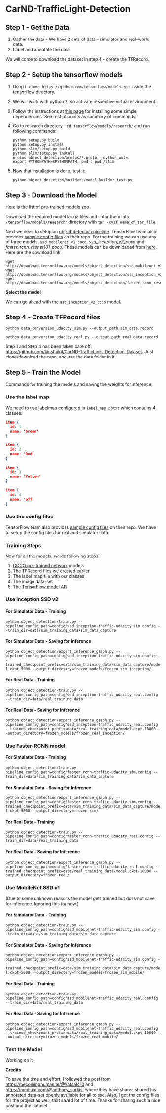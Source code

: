 # CarND-TrafficLight-Detection

## Step 1 - Get the Data

1. Gather the data - We have 2 sets of data - simulator and real-world data. 
2. Label and annotate the data

We will come to download the dataset in step 4 - create the TFRecord.

## Step 2 - Setup the tensorflow models

1. Do `git clone https://github.com/tensorflow/models.git` inside the tensorflow directory.

2. We will work with python 2, so activate respective virtual environment.

3. Follow the instructions at [this page](https://github.com/tensorflow/models/blob/master/research/object_detection/g3doc/installation.md) for installing some simple dependencies. See rest of points as summary of commands.

4. Go to research directory - `cd tensorflow/models/research/` and run following commands:

   ```pyt
   python setup.py build
   python setup.py install
   python slim/setup.py build
   python slim/setup.py install
   protoc object_detection/protos/*.proto --python_out=.
   export PYTHONPATH=$PYTHONPATH:`pwd`:`pwd`/slim
   ```

5. Now that installation is done, test it:

   ```pyt
   python object_detection/builders/model_builder_test.py
   ```


## Step 3 - Download the Model

Here is the list of [pre-trained models zoo](https://github.com/tensorflow/models/blob/master/research/object_detection/g3doc/detection_model_zoo.md)

Download the required model tar.gz files and untar them into `/tensorflow/models/research/` directory with `tar -xvzf name_of_tar_file`.

Next we need to setup an [object detection pipeline](https://github.com/tensorflow/models/blob/master/research/object_detection/g3doc/configuring_jobs.md). TensorFlow team also provides [sample config files](https://github.com/tensorflow/models/tree/master/research/object_detection/samples/configs) on their repo. For the training,we can use any of three models, `ssd_mobilenet_v1_coco`,  *ssd_inception_v2_coco* and *faster_rcnn_resnet101_coco*. These models can be downloaded from [here](https://github.com/tensorflow/models/blob/master/research/object_detection/g3doc/detection_model_zoo.md). Here are the download link:

```Sh
wget http://download.tensorflow.org/models/object_detection/ssd_mobilenet_v1_coco_2017_11_17.tar.gz
wget http://download.tensorflow.org/models/object_detection/ssd_inception_v2_coco_2017_11_17.tar.gz
wget http://download.tensorflow.org/models/object_detection/faster_rcnn_resnet101_coco_2018_01_28.tar.gz
```

**Select the model**

We can go ahead with the `ssd_inception_v2_coco` model.

## Step 4 - Create TFRecord files

`python data_conversion_udacity_sim.py --output_path sim_data.record`

`python data_conversion_udacity_real.py --output_path real_data.record`

Step 1 and Step 4 has been taken care off: https://github.com/kinshuk4/CarND-TrafficLight-Detection-Dataset. Just clone/download the repo, and use the data folder in it. 

## Step 5 - Train the Model

Commands for training the models and saving the weights for inference. 

### Use the label map

We need to use labelmap configured in `label_map.pbtxt` which contains 4 classes:

```Json
item {
  id: 1
  name: 'Green'
}

item {
  id: 2
  name: 'Red'
}

item {
  id: 3
  name: 'Yellow'
}

item {
  id: 4
  name: 'off'
}
```

### Use the config files

TensorFlow team also provides [sample config files](https://github.com/tensorflow/models/tree/master/research/object_detection/samples/configs) on their repo. We have to setup the config files for real and simulator data.

### Training Steps

Now for all the models, we do following steps:

1. [COCO pre-trained network](https://github.com/tensorflow/models/blob/master/research/object_detection/g3doc/detection_model_zoo.md) models
2. The TFRecord files we created earlier
3. The label_map file with our classes
4. The image data-set
5. The [TensorFlow model API](https://github.com/tensorflow/models)

### Use Inception SSD v2

#### For Simulator Data - Training

`python object_detection/train.py --pipeline_config_path=config/ssd_inception-traffic-udacity_sim.config --train_dir=data/sim_training_data/sim_data_capture`

#### For Simulator Data - Saving for Inference

`python object_detection/export_inference_graph.py --pipeline_config_path=config/ssd_inception-traffic-udacity_sim.config --trained_checkpoint_prefix=data/sim_training_data/sim_data_capture/model.ckpt-5000 --output_directory=frozen_models/frozen_sim_inception/`

#### For Real Data - Training

`python object_detection/train.py --pipeline_config_path=config/ssd_inception-traffic_udacity_real.config --train_dir=data/real_training_data`

#### For Real Data - Saving for Inference

`python object_detection/export_inference_graph.py --pipeline_config_path=config/ssd_inception-traffic_udacity_real.config --trained_checkpoint_prefix=data/real_training_data/model.ckpt-10000 --output_directory=frozen_models/frozen_real_inception/`

### Use Faster-RCNN model

#### For Simulator Data - Training

`python object_detection/train.py --pipeline_config_path=config/faster_rcnn-traffic-udacity_sim.config --train_dir=data/sim_training_data/sim_data_capture`

#### For Simulator Data - Saving for Inference

`python object_detection/export_inference_graph.py --pipeline_config_path=config/faster_rcnn-traffic-udacity_sim.config --trained_checkpoint_prefix=data/sim_training_data/sim_data_capture/model.ckpt-5000 --output_directory=frozen_sim/`

#### For Real Data - Training

`python object_detection/train.py --pipeline_config_path=config/faster_rcnn-traffic_udacity_real.config --train_dir=data/real_training_data`

#### For Real Data - Saving for Inference

`python object_detection/export_inference_graph.py --pipeline_config_path=config/faster_rcnn-traffic_udacity_real.config --trained_checkpoint_prefix=data/real_training_data/model.ckpt-10000 --output_directory=frozen_real/`

### Use MobileNet SSD v1

(Due to some unknown reasons the model gets trained but does not save for inference. Ignoring this for now.)

#### For Simulator Data - Training

`python object_detection/train.py --pipeline_config_path=config/ssd_mobilenet-traffic-udacity_sim.config --train_dir=data/sim_training_data/sim_data_capture`

#### For Simulator Data - Saving for Inference

`python object_detection/export_inference_graph.py --pipeline_config_path=config/ssd_mobilenet-traffic-udacity_sim.config --trained_checkpoint_prefix=data/sim_training_data/sim_data_capture/model.ckpt-5000 --output_directory=frozen_models/frozen_sim_mobile/`

#### For Real Data - Training

`python object_detection/train.py --pipeline_config_path=config/ssd_mobilenet-traffic_udacity_real.config --train_dir=data/real_training_data`

#### For Real Data - Saving for Inference

`python object_detection/export_inference_graph.py --pipeline_config_path=config/ssd_mobilenet-traffic_udacity_real.config --trained_checkpoint_prefix=data/real_training_data/model.ckpt-10000 --output_directory=frozen_models/frozen_real_mobile/`



### Test the Model

Working on it.

**Credits**

To save the time and effort, I followed the post from https://becominghuman.ai/@Vatsal410 and https://medium.com/@anthony_sarkis, where they have shared shared his annotated data-set openly available for all to use. Also, I got the config files for the project as well, that saved lot of time. Thanks for sharing such a nice post and the dataset.
